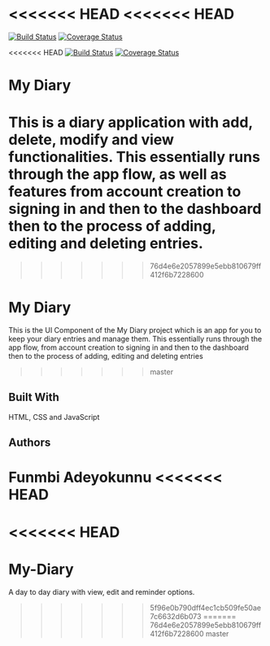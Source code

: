 <<<<<<< HEAD
<<<<<<< HEAD
=======
[![Build Status](https://travis-ci.com/Phunmbi/My-Diary.svg?branch=master)](https://travis-ci.com/Phunmbi/My-Diary) [![Coverage Status](https://coveralls.io/repos/github/Phunmbi/My-Diary/badge.svg?branch=master)](https://coveralls.io/github/Phunmbi/My-Diary?branch=master)

<<<<<<< HEAD
[![Build Status](https://travis-ci.com/Phunmbi/My-Diary.svg?branch=server)](https://travis-ci.com/Phunmbi/My-Diary) [![Coverage Status](https://coveralls.io/repos/github/Phunmbi/My-Diary/badge.svg?branch=server)](https://coveralls.io/github/Phunmbi/My-Diary?branch=server)

# My Diary
This is a diary application with add, delete, modify and view functionalities.
This essentially runs through the app flow, as well as features from account creation to signing in and then to the dashboard then to the process of adding, editing and deleting entries. 
=======
>>>>>>> 76d4e6e2057899e5ebb810679ff412f6b7228600
# My Diary
This is the UI Component of the My Diary project which is an app for you to keep your diary entries and manage them.
This essentially runs through the app flow, from account creation to signing in and then to the dashboard then to the process of adding, editing and deleting entries
>>>>>>> master

## Built With
HTML, CSS and JavaScript

## Authors
Funmbi Adeyokunnu
<<<<<<< HEAD
=======
<<<<<<< HEAD
=======
# My-Diary
A day to day diary with view, edit and reminder options.
>>>>>>> 5f96e0b790dff4ec1cb509fe50ae7c6632d6b073
=======
>>>>>>> 76d4e6e2057899e5ebb810679ff412f6b7228600
>>>>>>> master
